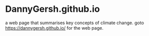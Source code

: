 # DannyGersh.github.io
a web page that summarises key concepts of climate change.
goto https://dannygersh.github.io/ for the web page.

